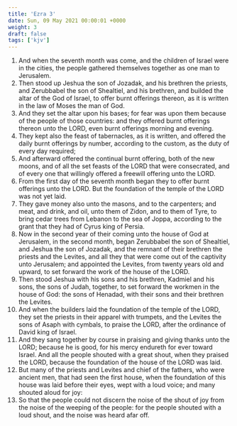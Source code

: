```yaml
---
title: 'Ezra 3'
date: Sun, 09 May 2021 00:00:01 +0000
weight: 3
draft: false
tags: ['kjv'] 
---
```


1. And when the seventh month was come, and the children of Israel were in the cities, the people gathered themselves together as one man to Jerusalem.
2. Then stood up Jeshua the son of Jozadak, and his brethren the priests, and Zerubbabel the son of Shealtiel, and his brethren, and builded the altar of the God of Israel, to offer burnt offerings thereon, as it is written in the law of Moses the man of God.
3. And they set the altar upon his bases; for fear was upon them because of the people of those countries: and they offered burnt offerings thereon unto the LORD, even burnt offerings morning and evening.
4. They kept also the feast of tabernacles, as it is written, and offered the daily burnt offerings by number, according to the custom, as the duty of every day required;
5. And afterward offered the continual burnt offering, both of the new moons, and of all the set feasts of the LORD that were consecrated, and of every one that willingly offered a freewill offering unto the LORD.
6. From the first day of the seventh month began they to offer burnt offerings unto the LORD. But the foundation of the temple of the LORD was not yet laid.
7. They gave money also unto the masons, and to the carpenters; and meat, and drink, and oil, unto them of Zidon, and to them of Tyre, to bring cedar trees from Lebanon to the sea of Joppa, according to the grant that they had of Cyrus king of Persia.
8. Now in the second year of their coming unto the house of God at Jerusalem, in the second month, began Zerubbabel the son of Shealtiel, and Jeshua the son of Jozadak, and the remnant of their brethren the priests and the Levites, and all they that were come out of the captivity unto Jerusalem; and appointed the Levites, from twenty years old and upward, to set forward the work of the house of the LORD.
9. Then stood Jeshua with his sons and his brethren, Kadmiel and his sons, the sons of Judah, together, to set forward the workmen in the house of God: the sons of Henadad, with their sons and their brethren the Levites.
10. And when the builders laid the foundation of the temple of the LORD, they set the priests in their apparel with trumpets, and the Levites the sons of Asaph with cymbals, to praise the LORD, after the ordinance of David king of Israel.
11. And they sang together by course in praising and giving thanks unto the LORD; because he is good, for his mercy endureth for ever toward Israel. And all the people shouted with a great shout, when they praised the LORD, because the foundation of the house of the LORD was laid.
12. But many of the priests and Levites and chief of the fathers, who were ancient men, that had seen the first house, when the foundation of this house was laid before their eyes, wept with a loud voice; and many shouted aloud for joy:
13. So that the people could not discern the noise of the shout of joy from the noise of the weeping of the people: for the people shouted with a loud shout, and the noise was heard afar off.
